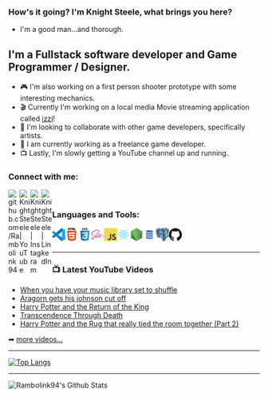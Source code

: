 ### How's it going? I'm Knight Steele, what brings you here?

- I'm a good man...and thorough.
  <br />

## I'm a Fullstack software developer and Game Programmer / Designer.

- 🎮 I'm also working on a first person shooter prototype with some interesting mechanics.
- 🎬 Currently I'm working on a local media Movie streaming application called [izzi][izzi]!
- 🍻 I'm looking to collaborate with other game developers, specifically artists.
- 🏢 I am currently working as a freelance game developer.
- 📺 Lastly, I'm slowly getting a YouTube channel up and running.

### Connect with me:

[<img align="left" alt="github.com/Rambolink94" width="22px" src="https://cdn.jsdelivr.net/npm/simple-icons@v3/icons/github.svg" />][github]
[<img align="left" alt="Knight Steele | YouTube" width="22px" src="https://cdn.jsdelivr.net/npm/simple-icons@v3/icons/youtube.svg" />][youtube]
[<img align="left" alt="Knight Steele | Instagram" width="22px" src="https://cdn.jsdelivr.net/npm/simple-icons@v3/icons/instagram.svg" />][instagram]
[<img align="left" alt="Knight Steele | LinkedIn" width="22px" src="https://cdn.jsdelivr.net/npm/simple-icons@v3/icons/linkedin.svg" />][linkedin]

<br />

### Languages and Tools:

<img align="left" alt="Visual Studio Code" width="26px" src="https://raw.githubusercontent.com/github/explore/80688e429a7d4ef2fca1e82350fe8e3517d3494d/topics/visual-studio-code/visual-studio-code.png" />
<img align="left" alt="HTML5" width="26px" src="https://raw.githubusercontent.com/github/explore/80688e429a7d4ef2fca1e82350fe8e3517d3494d/topics/html/html.png" />
<img align="left" alt="CSS3" width="26px" src="https://raw.githubusercontent.com/github/explore/80688e429a7d4ef2fca1e82350fe8e3517d3494d/topics/css/css.png" />
<img align="left" alt="Sass" width="26px" src="https://raw.githubusercontent.com/github/explore/80688e429a7d4ef2fca1e82350fe8e3517d3494d/topics/sass/sass.png" />
<img align="left" alt="JavaScript" width="26px" src="https://raw.githubusercontent.com/github/explore/80688e429a7d4ef2fca1e82350fe8e3517d3494d/topics/javascript/javascript.png" />
<img align="left" alt="React" width="26px" src="https://raw.githubusercontent.com/github/explore/80688e429a7d4ef2fca1e82350fe8e3517d3494d/topics/react/react.png" />
<img align="left" alt="Node.js" width="26px" src="https://raw.githubusercontent.com/github/explore/80688e429a7d4ef2fca1e82350fe8e3517d3494d/topics/nodejs/nodejs.png" />
<img align="left" alt="SQL" width="26px" src="https://raw.githubusercontent.com/github/explore/80688e429a7d4ef2fca1e82350fe8e3517d3494d/topics/sql/sql.png" />
<img align="left" alt="Postgresql" width="26px" src="https://raw.githubusercontent.com/github/explore/80688e429a7d4ef2fca1e82350fe8e3517d3494d/topics/postgresql/postgresql.png" />
<img align="left" alt="GitHub" width="26px" src="https://raw.githubusercontent.com/github/explore/78df643247d429f6cc873026c0622819ad797942/topics/github/github.png" />

<br />
<br />

---

### 📺 Latest YouTube Videos

<!-- YOUTUBE:START -->
- [When you have your music library set to shuffle](https://www.youtube.com/watch?v=Z6xas1a3ndA)
- [Aragorn gets his johnson cut off](https://www.youtube.com/watch?v=DRY6qDBI5lo)
- [Harry Potter and the Return of the King](https://www.youtube.com/watch?v=x6cSbZ_upIc)
- [Transcendence Through Death](https://www.youtube.com/watch?v=TDmKxQ5eCv4)
- [Harry Potter and the Rug that really tied the room together &lpar;Part 2&rpar;](https://www.youtube.com/watch?v=TVEpih_ekLo)
<!-- YOUTUBE:END -->

➡ [more videos...](https://www.youtube.com/channel/UCABHPE1wir3z7PyVRAwusWg)

---

[![Top Langs](https://github-readme-stats.vercel.app/api/top-langs/?username=Rambolink94&layout=compact&hide_border=true&theme=dark&exclude_repo=degree-planner,DGM-1660,DGM1660,DGM1600)](https://github.com/anuraghazra/github-readme-stats)

---

<img align="left" alt="Rambolink94's Github Stats" src="https://github-readme-stats.vercel.app/api?username=Rambolink94&show_icons=true&hide_border=true&theme=dark" />

<br />
<br />

[izzi]: https://github.com/Rambolink94/izzi
[github]: https://github.com/Rambolink94
[youtube]: https://www.youtube.com/channel/UCABHPE1wir3z7PyVRAwusWg
[instagram]: https://www.instagram.com/knightsteele/
[linkedin]: https://www.linkedin.com/in/knight-steele-093188189/
